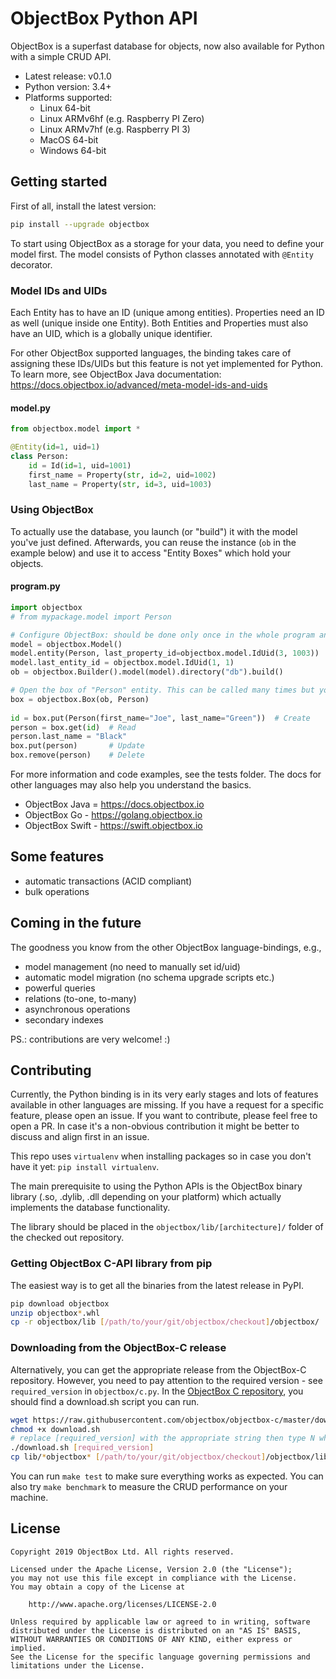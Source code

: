 ObjectBox Python API
====================
ObjectBox is a superfast database for objects, now also available for Python with a simple CRUD API.

* Latest release: v0.1.0
* Python version: 3.4+
* Platforms supported: 
    * Linux 64-bit
    * Linux ARMv6hf (e.g. Raspberry PI Zero)
    * Linux ARMv7hf (e.g. Raspberry PI 3)
    * MacOS 64-bit
    * Windows 64-bit

Getting started
---------------
First of all, install the latest version:
```bash
pip install --upgrade objectbox
```

To start using ObjectBox as a storage for your data, you need to define your model first. 
The model consists of Python classes annotated with `@Entity` decorator. 

### Model IDs and UIDs
Each Entity has to have an ID (unique among entities). 
Properties need an ID as well (unique inside one Entity). 
Both Entities and Properties must also have an UID, which is a globally unique identifier.

For other ObjectBox supported languages, the binding takes care of assigning these IDs/UIDs but this feature is not yet implemented for Python.
To learn more, see ObjectBox Java documentation: https://docs.objectbox.io/advanced/meta-model-ids-and-uids

#### model.py
```python
from objectbox.model import *

@Entity(id=1, uid=1)
class Person:
    id = Id(id=1, uid=1001)
    first_name = Property(str, id=2, uid=1002)
    last_name = Property(str, id=3, uid=1003)
```

### Using ObjectBox
To actually use the database, you launch (or "build") it with the model you've just defined.
Afterwards, you can reuse the instance (`ob` in the example below) and use it to access "Entity Boxes" which hold your objects.
  
#### program.py
```python
import objectbox
# from mypackage.model import Person

# Configure ObjectBox: should be done only once in the whole program and the "ob" variable should be kept around
model = objectbox.Model()
model.entity(Person, last_property_id=objectbox.model.IdUid(3, 1003))
model.last_entity_id = objectbox.model.IdUid(1, 1)
ob = objectbox.Builder().model(model).directory("db").build()

# Open the box of "Person" entity. This can be called many times but you can also pass the variable around
box = objectbox.Box(ob, Person)
 
id = box.put(Person(first_name="Joe", last_name="Green"))  # Create
person = box.get(id)  # Read
person.last_name = "Black"
box.put(person)       # Update
box.remove(person)    # Delete
```

For more information and code examples, see the tests folder. The docs for other languages may also help you understand the basics.

* ObjectBox Java = https://docs.objectbox.io
* ObjectBox Go - https://golang.objectbox.io
* ObjectBox Swift - https://swift.objectbox.io

Some features
-------------
* automatic transactions (ACID compliant)
* bulk operations

Coming in the future
--------------------
The goodness you know from the other ObjectBox language-bindings, e.g.,

* model management (no need to manually set id/uid)
* automatic model migration (no schema upgrade scripts etc.)
* powerful queries
* relations (to-one, to-many)
* asynchronous operations
* secondary indexes

PS.: contributions are very welcome! :)

Contributing
------------
Currently, the Python binding is in its very early stages and lots of features available in other languages are missing.
If you have a request for a specific feature, please open an issue. If you want to contribute, please feel free to open a PR.
In case it's a non-obvious contribution it might be better to discuss and align first in an issue. 

This repo uses `virtualenv` when installing packages so in case you don't have it yet: `pip install virtualenv`.

The main prerequisite to using the Python APIs is the ObjectBox binary library (.so, .dylib, .dll depending on your  platform) which actually implements the database functionality.

The library should be placed in the `objectbox/lib/[architecture]/` folder of the checked out repository.

### Getting ObjectBox C-API library from pip
The easiest way is to get all the binaries from the latest release in PyPI.

```bash
pip download objectbox
unzip objectbox*.whl
cp -r objectbox/lib [/path/to/your/git/objectbox/checkout]/objectbox/  
```  

### Downloading from the ObjectBox-C release
Alternatively, you can get the appropriate release from the ObjectBox-C repository.
However, you need to pay attention to the required version - see `required_version` in `objectbox/c.py`.
In the [ObjectBox C repository](https://github.com/objectbox/objectbox-c), you should find a download.sh script you can run.


```bash
wget https://raw.githubusercontent.com/objectbox/objectbox-c/master/download.sh
chmod +x download.sh
# replace [required_version] with the appropriate string then type N when the script asks about installing the library
./download.sh [required_version]
cp lib/*objectbox* [/path/to/your/git/objectbox/checkout]/objectbox/lib/$(uname -m)/
```

You can run `make test` to make sure everything works as expected.
You can also try `make benchmark` to measure the CRUD performance on your machine.

License
-------
    Copyright 2019 ObjectBox Ltd. All rights reserved.
    
    Licensed under the Apache License, Version 2.0 (the "License");
    you may not use this file except in compliance with the License.
    You may obtain a copy of the License at
    
        http://www.apache.org/licenses/LICENSE-2.0
    
    Unless required by applicable law or agreed to in writing, software
    distributed under the License is distributed on an "AS IS" BASIS,
    WITHOUT WARRANTIES OR CONDITIONS OF ANY KIND, either express or implied.
    See the License for the specific language governing permissions and
    limitations under the License.

